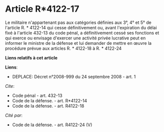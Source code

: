 # Article R*4122-17

Le militaire n'appartenant pas aux catégories définies aux 3°, 4° et 5° de l'article R. * 4122-14 qui cesse définitivement
ou, avant l'expiration du délai fixé à l'article 432-13 du code pénal, a définitivement cessé ses fonctions et qui exerce ou
envisage d'exercer une activité privée lucrative peut en informer le ministre de la défense et lui demander de mettre en
œuvre la procédure prévue aux articles R. * 4122-18 à R. * 4122-24

**Liens relatifs à cet article**

**Liens**:

  - DEPLACE: Décret n°2008-999 du 24 septembre 2008 - art. 1

_Cite_:

  - Code pénal - art. 432-13
  - Code de la défense. - art. R*4122-14
  - Code de la défense. - art. R4122-18

_Cité par_:

  - Code de la défense. - art. R4122-24 (V)
